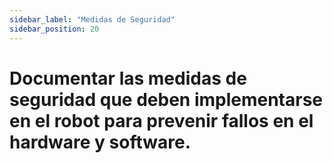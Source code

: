 ```yaml
---
sidebar_label: "Medidas de Seguridad"
sidebar_position: 20
---
```


# Documentar las medidas de seguridad que deben implementarse en el robot para prevenir fallos en el hardware y software.
